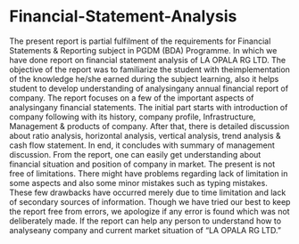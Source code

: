 # Financial-Statement-Analysis
The  present  report  is  partial fulfilment  of  the  requirements  for  Financial  Statements  &amp; Reporting subject in PGDM (BDA) Programme. In which we have done report on financial statement analysis of LA OPALA RG LTD. The objective of the report was to familiarize the student with theimplementation of the knowledge he/she earned during the subject learning, also  it  helps  student  to  develop  understanding  of analysingany  annual  financial  report  of company. The report focuses on a few of the important aspects of analysingany financial statements. The initial part starts with introduction of company following with its history, company profile, Infrastructure, Management &amp; products of company. After that, there is detailed discussion about ratio analysis, horizontal analysis, vertical analysis, trend analysis &amp; cash flow statement. In end, it concludes with summary of management discussion. From the report, one can easily get understanding about financial situation and position of company in market. The present is not free of limitations. There might have problems regarding lack of limitation in some aspects and also some minor mistakes such as typing mistakes. These few drawbacks have occurred merely due to time limitation and lack of secondary sources of information. Though we have tried our best to keep the report free from errors, we apologize if any error is found which was not deliberately made. If the report can help any person to understand how to analyseany company and current market situation of “LA OPALA RG LTD.”
